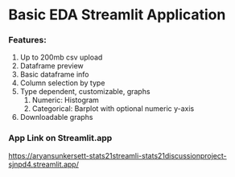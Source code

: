 # Basic EDA Streamlit Application
### Features:
1. Up to 200mb csv upload
1. Dataframe preview
1. Basic dataframe info
1. Column selection by type
1. Type dependent, customizable, graphs 
    1. Numeric: Histogram
    2. Categorical: Barplot with optional numeric y-axis
1. Downloadable graphs

### App Link on Streamlit.app
https://aryansunkersett-stats21streamli-stats21discussionproject-sjnpd4.streamlit.app/